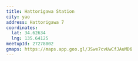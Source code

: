 ```yaml
---
title: Hattorigawa Station
city: yao
address: Hattorigawa 7
coordinates:
  lat: 34.62634
  lng: 135.64125
meetupId: 27278002
gmaps: https://maps.app.goo.gl/JSwe7cvUwCfJAuMD6
---
```


